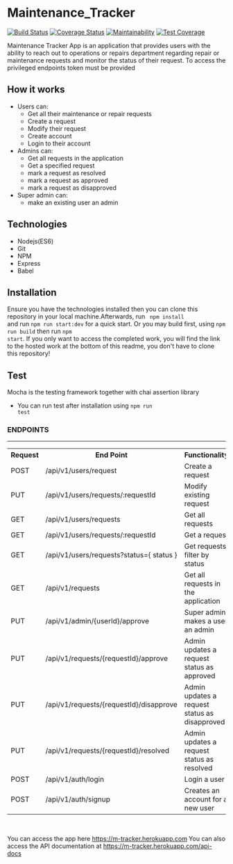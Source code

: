 # Maintenance_Tracker
[![Build Status](https://travis-ci.org/Oloyedesinmiloluwa/Maintenance_Tracker.svg?branch=develop)](https://travis-ci.org/Oloyedesinmiloluwa/Maintenance_Tracker)
[![Coverage Status](https://coveralls.io/repos/github/Oloyedesinmiloluwa/Maintenance_Tracker/badge.svg?branch=develop)](https://coveralls.io/github/Oloyedesinmiloluwa/Maintenance_Tracker?branch=develop)
[![Maintainability](https://api.codeclimate.com/v1/badges/4776543d19681cf61613/maintainability)](https://codeclimate.com/github/Oloyedesinmiloluwa/Maintenance_Tracker/maintainability)
[![Test Coverage](https://api.codeclimate.com/v1/badges/4776543d19681cf61613/test_coverage)](https://codeclimate.com/github/Oloyedesinmiloluwa/Maintenance_Tracker/test_coverage)

Maintenance Tracker App is an application that provides users with the ability to reach out to operations or repairs department regarding repair or maintenance requests and monitor the status of their request. To access the privileged endpoints token must be provided

## How it works 
* Users can:
    * Get all their maintenance or repair requests
    * Create a request
    * Modify their request
    * Create account
    * Login to their account
* Admins can:
    * Get all requests in the application
    * Get a specified request
    * mark a request as resolved
    * mark a request as approved
    * mark a request as disapproved
* Super admin can:
    * make an existing user an admin
    
## Technologies
  * Nodejs(ES6)
  * Git
  * NPM
  * Express
  * Babel
## Installation
  Ensure you have the technologies installed then you can clone this repository in your local machine.Afterwards, run <code> npm install </code> and run <code>npm run start:dev</code> for a quick start. Or you may build first, using <code>npm run build</code> then run <code>npm start</code>.
If you only want to access the completed work, you will find the link to the hosted work at the bottom of this readme, you don't have to clone this repository!

## Test
  Mocha is the testing framework together with chai assertion library
  * You can run test after installation using <code>npm run test</code>   

<h3>ENDPOINTS</h3>
<hr>
<table>
  <tr>
      <th>Request</th>
      <th>End Point</th>
      <th>Functionality</th>
  </tr>
  <tr>
      <td>POST</td>
      <td>/api/v1/users/request</td>
      <td>Create a request</td>
  </tr>
  <tr>
      <td>PUT</td>
      <td>/api/v1/users/requests/:requestId</td>
      <td>Modify existing request</td>
  </tr>
  <tr>
      <td>GET</td>
      <td>/api/v1/users/requests</td>
      <td>Get all requests</td>
  </tr>
  <tr>
      <td>GET</td>
      <td>/api/v1/users/requests/:requestId</td>
      <td>Get a request</td>
  </tr>
  <tr>
      <td>GET</td>
      <td>/api/v1/users/requests?status={ status }</td>
      <td>Get requests filter by status</td>
  </tr>
  <tr>
      <td>GET</td>
      <td>/api/v1/requests</td>
      <td>Get all requests in the application</td>
  </tr>
  <tr>
      <td>PUT</td>
      <td>/api/v1/admin/{userId}/approve</td>
      <td>Super admin makes a user an admin</td>
  </tr>
  <tr>
      <td>PUT</td>
      <td>/api/v1/requests/{requestId}/approve</td>
      <td>Admin updates a request status as approved</td>
  </tr>
  <tr>
      <td>PUT</td>
      <td>/api/v1/requests/{requestId}/disapprove</td>
      <td>Admin updates a request status as disapproved</td>
  </tr>
  <tr>
      <td>PUT</td>
      <td>/api/v1/requests/{requestId}/resolved</td>
      <td>Admin updates a request status as resolved</td>
  </tr>
  <tr>
      <td>POST</td>
      <td>/api/v1/auth/login</td>
      <td>Login a user</td>
  </tr>
  <tr>
      <td>POST</td>
      <td>/api/v1/auth/signup</td>
      <td>Creates an account for a new user</td>
  </tr>
</table>
<br/>

You can access the app here https://m-tracker.herokuapp.com
You can also access the API documentation at https://m-tracker.herokuapp.com/api-docs
